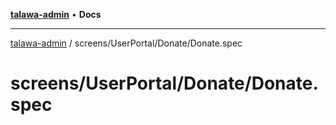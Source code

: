 [**talawa-admin**](../../../../README.md) • **Docs**

***

[talawa-admin](../../../../modules.md) / screens/UserPortal/Donate/Donate.spec

# screens/UserPortal/Donate/Donate.spec
